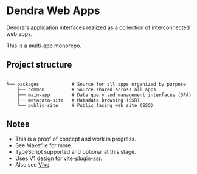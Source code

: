 # Dendra Web Apps

Dendra's application interfaces realized as a collection of interconnected web apps.

This is a multi-app monorepo.

## Project structure

```
.
└── packages            # Source for all apps organized by purpose
    ├── common          # Source shared across all apps
    ├── main-app        # Data query and management interfaces (SPA)
    ├── metadata-site   # Matadata browsing (SSR)
    └── public-site     # Public facing web site (SSG)
```

## Notes

- This is a proof of concept and work in progress.
- See Makefile for more.
- TypeScript supported and optional at this stage.
- Uses V1 design for [vite-plugin-ssr](https://vite-plugin-ssr.com/migration/v1-design).
- Also see [Vike](https://vike.land/).
